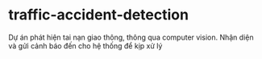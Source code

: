 # traffic-accident-detection
Dự án phát hiện tai nạn giao thông, thông qua computer vision. Nhận diện và gửi cảnh báo đến cho hệ thống để kịp xử lý 
